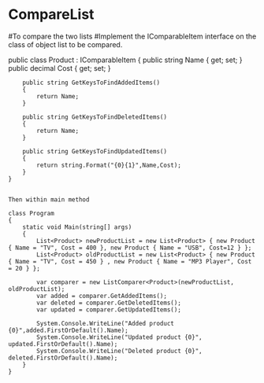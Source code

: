# CompareList
#To compare the two lists
#Implement the IComparableItem interface on the class of object list to be compared. 

  
  
  public class Product : IComparableItem<Product>
  {
        public string Name { get; set; }
        public decimal Cost { get; set; }

        public string GetKeysToFindAddedItems()
        {
            return Name;
        }

        public string GetKeysToFindDeletedItems()
        {
            return Name;
        }

        public string GetKeysToFindUpdatedItems()
        {
            return string.Format("{0}{1}",Name,Cost);
        }
    }
    
    
    Then within main method
    
    class Program
    {
        static void Main(string[] args)
        {
            List<Product> newProductList = new List<Product> { new Product { Name = "TV", Cost = 400 }, new Product { Name = "USB", Cost=12 } };
            List<Product> oldProductList = new List<Product> { new Product { Name = "TV", Cost = 450 } , new Product { Name = "MP3 Player", Cost = 20 } };

            var comparer = new ListComparer<Product>(newProductList, oldProductList);
            var added = comparer.GetAddedItems();
            var deleted = comparer.GetDeletedItems();
            var updated = comparer.GetUpdatedItems();

            System.Console.WriteLine("Added product {0}",added.FirstOrDefault().Name);
            System.Console.WriteLine("Updated product {0}", updated.FirstOrDefault().Name);
            System.Console.WriteLine("Deleted product {0}", deleted.FirstOrDefault().Name);
        }
    }
